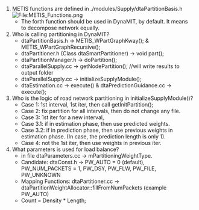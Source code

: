 1.  METIS functions are defined in ./modules/Supply/dtaPartitionBasis.h
    ![<File:METIS_Functions.png>](METIS_Functions.png
    "File:METIS_Functions.png")
      - The forth function should be used in DynaMIT, by default. It
        means to decompose network equally.
2.  Who is calling partitioning in DynaMIT?
      - dtaPartitionBasis.h -\> METIS_WPartGraphKway(); &
        METIS_WPartGraphRecursive();
      - dtaPartitioner.h (Class dtaSmartPartitioner) -\> void part();
      - dtaPartitionManager.h -\> doPartition();
      - dtaParallelSupply.cc -\> getNodePartition(); //will write
        results to output folder
      - dtaParallelSupply.cc -\> initializeSupplyModule();
      - dtaEstimation.cc -\> execute() & dtaPredictionGuidance.cc -\>
        execute();
3.  Who is the logic of road network partitioning in
    initializeSupplyModule()?
      - Case 1: 1st interval, 1st iter, then call getInitPartition();
      - Case 2: fix partition for all intervals, then do not change any
        file.
      - Case 3: 1st iter for a new interval,
      - Case 3.1: if in estimation phase, then use predicted weights.
      - Case 3.2: if in prediction phase, then use previous weights in
        estimation phase. (In case, the prediction length is only 1).
      - Case 4: not the 1st iter, then use weights in previous iter.
4.  What parameters is used for load balance?
      - in file dtaParameters.cc -\> mPartitioningWeightType.
      - Candidate: dtaConst.h -\> PW_AUTO = 0 (default),
        PW_NUM_PACKETS = 1, PW_DSY, PW_FLW, PW_FILE, PW_UNKNOWN
      - Mapping Functions: dtaPartitioner.cc -\>
        dtaPartitionWeightAllocator::fillFromNumPackets (example
        PW_AUTO)
      - Count = Density \* Length;